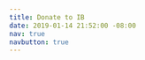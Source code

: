 ```yaml
---
title: Donate to IB
date: 2019-01-14 21:52:00 -08:00
nav: true
navbutton: true
---
```


<script src='https://actionnetwork.org/widgets/v3/fundraising/become-a-friend-of-ib?format=js&source=widget'></script><div id='can-fundraising-area-become-a-friend-of-ib' style='width: 100%'><!-- this div is the target for our HTML insertion --></div>
